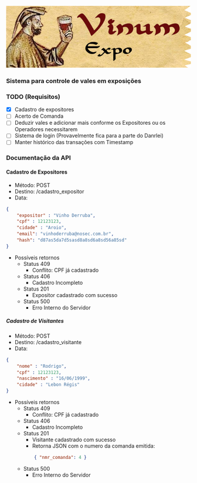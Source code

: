 ![Vinum Expo](/img/Logo.png)
### Sistema para controle de vales em exposições 

### TODO (Requisitos)
- [x] Cadastro de expositores
- [ ] Acerto de Comanda
- [ ] Deduzir vales e adicionar mais conforme os Expositores ou os Operadores necessitarem
- [ ] Sistema de login (Provavelmente fica para a parte do Danrlei)
- [ ] Manter histórico das transações com Timestamp

### Documentação da API

#### Cadastro de Expositores

- Método: POST
- Destino: /cadastro_expositor
- Data: 
```json
{
	"expositor" : "Vinho Derruba", 
	"cpf" : 12123123, 
	"cidade" : "Aroio",
	"email": "vinhoderruba@nosec.com.br",
	"hash": "d87as5da7d5sasd8a8sd6a8sd56a85sd"
}
```
- Possíveis retornos
	- Status 409
		- Conflito: CPF já cadastrado
	- Status 406
		- Cadastro Incompleto
	- Status 201
		- Expositor cadastrado com sucesso
	- Status 500
		- Erro Interno do Servidor

##### Cadastro de Visitantes

- Método: POST
- Destino: /cadastro_visitante
- Data: 
```json
{
	"nome" : "Rodrigo", 
	"cpf" : 12123123, 
	"nascimento" : "16/06/1999", 
	"cidade" : "Lebon Régis"
}
```
- Possíveis retornos
	- Status 409
		- Conflito: CPF já cadastrado
	- Status 406
		- Cadastro Incompleto
	- Status 201
		- Visitante cadastrado com sucesso
		- Retorna JSON com o numero da comanda emitida: 
		```json
			{ "nmr_comanda": 4 }
		```
	- Status 500
		- Erro Interno do Servidor
